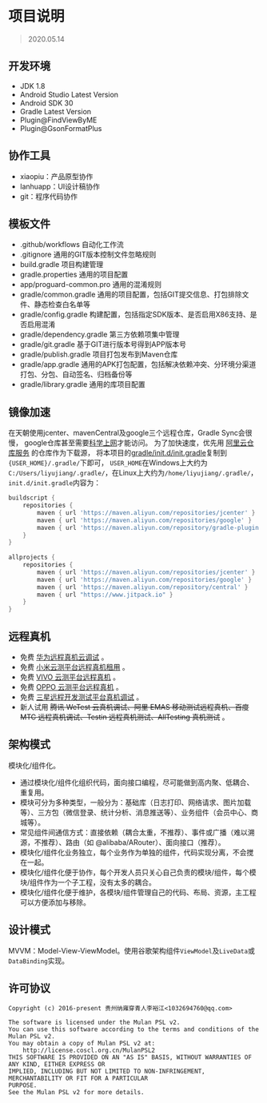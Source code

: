 # 项目说明

>2020.05.14

## 开发环境

- JDK 1.8
- Android Studio Latest Version
- Android SDK 30
- Gradle Latest Version
- Plugin@FindViewByME
- Plugin@GsonFormatPlus

## 协作工具

- xiaopiu：产品原型协作
- lanhuapp：UI设计稿协作
- git：程序代码协作

## 模板文件

- .github/workflows  自动化工作流
- .gitignore  通用的GIT版本控制文件忽略规则
- build.gradle 项目构建管理
- gradle.properties 通用的项目配置
- app/proguard-common.pro  通用的混淆规则
- gradle/common.gradle 通用的项目配置，包括GIT提交信息、打包排除文件、静态检查白名单等
- gradle/config.gradle 构建配置，包括指定SDK版本、是否启用X86支持、是否启用混淆
- gradle/dependency.gradle 第三方依赖项集中管理
- gradle/git.gradle 基于GIT进行版本号得到APP版本号
- gradle/publish.gradle 项目打包发布到Maven仓库
- gradle/app.gradle 通用的APK打包配置，包括解决依赖冲突、分环境分渠道打包、分包、自动签名、归档备份等
- gradle/library.gradle 通用的库项目配置

## 镜像加速

在天朝使用jcenter、mavenCentral及google三个远程仓库，Gradle Sync会很慢，
google仓库甚至需要[科学上网](https://github.com/hugetiny/awesome-vpn)才能访问。
为了加快速度，优先用 [阿里云仓库服务](https://maven.aliyun.com/mvn/view) 的仓库作为下载源，
将本项目的[gradle/init.d/init.gradle](/gradle/init.d/init.gradle)复制到`{USER_HOME}/.gradle/`下即可，
`USER_HOME`在Windows上大约为`C:/Users/liyujiang/.gradle/`，在Linux上大约为`/home/liyujiang/.gradle/`，  
`init.d/init.gradle`内容为：
```gradle
buildscript {
    repositories {
        maven { url 'https://maven.aliyun.com/repositories/jcenter' }
        maven { url 'https://maven.aliyun.com/repositories/google' }
        maven { url 'https://maven.aliyun.com/repository/gradle-plugin' }
    }
}
    
allprojects {
    repositories {
        maven { url 'https://maven.aliyun.com/repositories/jcenter' }
        maven { url 'https://maven.aliyun.com/repositories/google' }
        maven { url 'https://maven.aliyun.com/repository/central' }
        maven { url "https://www.jitpack.io" }
    }
}
```

## 远程真机

- 免费 [华为远程真机云调试](https://developer.huawei.com/consumer/cn/agconnect/cloud-adjust) 。
- 免费 [小米云测平台远程真机租用](https://testit.miui.com/remote) 。
- 免费 [VIVO 云测平台远程真机](https://vcl.vivo.com.cn/#/machine/picking) 。
- 免费 [OPPO 云测平台远程真机](https://open.oppomobile.com/cloudmachine/device/list-plus) 。
- 免费 [三星远程开发测试平台真机调试](http://samsung.smarterapps.cn/index.php?app=home&mod=Index&act=samsung) 。
- 新人试用 ~~腾讯 WeTest 云真机调试、阿里 EMAS 移动测试远程真机、百度 MTC 远程真机调试、Testin 远程真机测试、AllTesting 真机测试~~ 。

## 架构模式

模块化/组件化。

- 通过模块化/组件化组织代码，面向接口编程，尽可能做到高内聚、低耦合、重复用。
- 模块可分为多种类型，一般分为：基础库（日志打印、网络请求、图片加载等）、三方包（微信登录、统计分析、消息推送等）、业务组件（会员中心、商城等）。
- 常见组件间通信方式：直接依赖（耦合太重，不推荐）、事件或广播（难以溯源，不推荐）、路由（如 @alibaba/ARouter）、面向接口（推荐）。
- 模块化/组件化业务独立，每个业务作为单独的组件，代码实现分离，不会搅在一起。
- 模块化/组件化便于协作，每个开发人员只关心自己负责的模块/组件，每个模块/组件作为一个子工程，没有太多的耦合。
- 模块化/组件化便于维护，各模块/组件管理自己的代码、布局、资源，主工程可以方便添加与移除。

## 设计模式

MVVM：Model-View-ViewModel。使用谷歌架构组件`ViewModel`及`LiveData`或`DataBinding`实现。

## 许可协议

```text
Copyright (c) 2016-present 贵州纳雍穿青人李裕江<1032694760@qq.com>

The software is licensed under the Mulan PSL v2.
You can use this software according to the terms and conditions of the Mulan PSL v2.
You may obtain a copy of Mulan PSL v2 at:
    http://license.coscl.org.cn/MulanPSL2
THIS SOFTWARE IS PROVIDED ON AN "AS IS" BASIS, WITHOUT WARRANTIES OF ANY KIND, EITHER EXPRESS OR
IMPLIED, INCLUDING BUT NOT LIMITED TO NON-INFRINGEMENT, MERCHANTABILITY OR FIT FOR A PARTICULAR
PURPOSE.
See the Mulan PSL v2 for more details.
```
